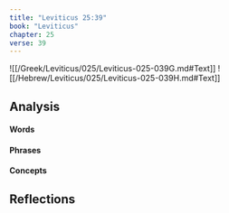 ```yaml
---
title: "Leviticus 25:39"
book: "Leviticus"
chapter: 25
verse: 39
---
```

![[/Greek/Leviticus/025/Leviticus-025-039G.md#Text]]
![[/Hebrew/Leviticus/025/Leviticus-025-039H.md#Text]]

## Analysis

#### Words

#### Phrases

#### Concepts

## Reflections
